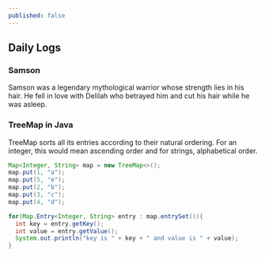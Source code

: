 ```yaml
---
published: false
---
```

## Daily Logs

### Samson

Samson was a legendary mythological warrior whose strength lies in his hair. He fell in love with Delilah who betrayed him and cut his hair while he was asleep. 

### TreeMap in Java

TreeMap sorts all its entries according to their natural ordering. For an integer, this would mean ascending order and for strings, alphabetical order.

```java
Map<Integer, String> map = new TreeMap<>();
map.put(1, "a");
map.put(5, "e");
map.put(2, "b");
map.put(3, "c");
map.put(4, "d");

for(Map.Entry<Integer, String> entry : map.entrySet()){
  int key = entry.getKey();
  int value = entry.getValue();
  System.out.println("key is " + key + " and value is " + value);
}
```